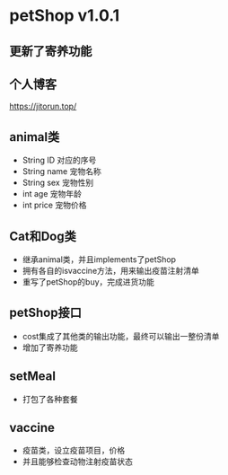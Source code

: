 # petShop  v1.0.1
## 更新了寄养功能
## 个人博客
https://jitorun.top/
## animal类
- String ID 对应的序号
- String name 宠物名称
- String sex 宠物性别
- int age 宠物年龄
- int price 宠物价格
## Cat和Dog类
- 继承animal类，并且implements了petShop
- 拥有各自的isvaccine方法，用来输出疫苗注射清单
- 重写了petShop的buy，完成进货功能
## petShop接口
- cost集成了其他类的输出功能，最终可以输出一整份清单
- 增加了寄养功能
## setMeal
- 打包了各种套餐

## vaccine
- 疫苗类，设立疫苗项目，价格
- 并且能够检查动物注射疫苗状态
